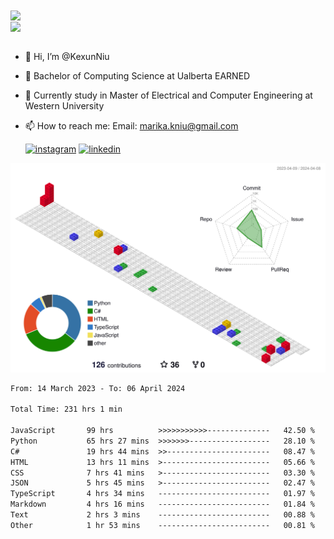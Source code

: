 <a href="https://github.com/anuraghazra/github-readme-stats">
  <img align="center" src="https://github-readme-stats.vercel.app/api?username=KexunNiu&show_icons=true" />
</a>
</br>
<a href="https://github.com/anuraghazra/github-readme-stats">
  <img align="center" src="https://github-readme-stats.vercel.app/api/top-langs/?username=KexunNiu" />
</a>

</br>
</br>

- 👋 Hi, I’m @KexunNiu
- 👀 Bachelor of Computing Science at Ualberta EARNED
- 🌱 Currently study in Master of Electrical and Computer Engineering at Western University
- 📫 How to reach me: Email: marika.kniu@gmail.com
  
  [![instagram](https://github.com/shikhar1020jais1/Git-Social/blob/master/Icons/Instagram1.png (Instagram))][1] [![linkedin](https://github.com/shikhar1020jais1/Git-Social/blob/master/Icons/LinkedIn1.png (LinkedIn))][2]

<!-- To Link your profile to the media buttons -->

[1]: https://www.instagram.com/barryn719_
[2]: https://www.linkedin.com/in/kexun-niu



![](./profile-3d-contrib/profile-gitblock.svg)

<!--START_SECTION:waka-->

```txt
From: 14 March 2023 - To: 06 April 2024

Total Time: 231 hrs 1 min

JavaScript       99 hrs          >>>>>>>>>>>--------------   42.50 %
Python           65 hrs 27 mins  >>>>>>>------------------   28.10 %
C#               19 hrs 44 mins  >>-----------------------   08.47 %
HTML             13 hrs 11 mins  >------------------------   05.66 %
CSS              7 hrs 41 mins   >------------------------   03.30 %
JSON             5 hrs 45 mins   >------------------------   02.47 %
TypeScript       4 hrs 34 mins   -------------------------   01.97 %
Markdown         4 hrs 16 mins   -------------------------   01.84 %
Text             2 hrs 3 mins    -------------------------   00.88 %
Other            1 hr 53 mins    -------------------------   00.81 %
```

<!--END_SECTION:waka-->

